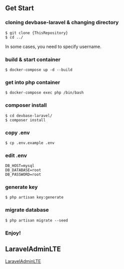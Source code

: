 ## Get Start

### cloning devbase-laravel & changing directory

```
$ git clone {ThisRepository}
$ cd ../
```

In some cases, you need to specify username.

### build & start container

```
$ docker-compose up -d --build
```

### get into php container

```
$ docker-compose exec php /bin/bash
```

### composer install

```
$ cd devbase-laravel/
$ composer install
```

### copy .env

```
$ cp .env.example .env
```

### edit .env

```
DB_HOST=mysql
DB_DATABASE=root
DB_PASSWORD=root
```

### generate key

```
$ php artisan key:generate
```

### migrate database

```
$ php artisan migrate --seed
```

### Enjoy!

## LaravelAdminLTE

[LaravelAdminLTE](https://github.com/jeroennoten/Laravel-AdminLTE)
